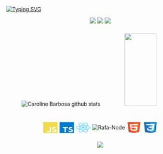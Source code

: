 [![Typing SVG](https://readme-typing-svg.herokuapp.com/?color=178459&size=35&center=true&vCenter=true&width=1000&lines=Hi+There,+My+name+is+Rafael+Gomes;I'm+17+years+old;I'm+from+Brazil;I'm+a+Fullstack+javascript+student;Be+Welcome!+:%29)](https://git.io/typing-svg)

<div align="center">
  <a href = "https://www.github.com/devRafaelGomes"><img src="https://img.shields.io/badge/-Github-%23333?style=for-the-badge&logo=github&logoColor=white" target="_blank"></a>
  <a href="https://www.linkedin.com/in/rafael-gomes-0b55601b1/" target="_blank"><img src="https://img.shields.io/badge/-LinkedIn-%230077B5?style=for-the-badge&logo=linkedin&logoColor=white" target="_blank"></a> 
  <a href = "mailto:rafaelhgomes15@gmail.com"><img src="https://img.shields.io/badge/Gmail-FF0000?style=for-the-badge&logo=Gmail&logoColor=white"></a>
</div>

###

<div align="center">  
  <img width="49%" height="195px" src="https://github-readme-stats.vercel.app/api?username=devRafaelGomes&show_icons=true&count_private=true&hide_border=true&title_color=2E8B57&icon_color=2faf67&text_color=c9d1d9&bg_color=00000000" alt="Caroline Barbosa github stats" /> 
  <img width="41%" height="195px" src="https://github-readme-stats.vercel.app/api/top-langs/?username=devRafaelGomes&layout=compact&hide_border=true&title_color=2E8B57&text_color=c9d1d9&bg_color=00000000" />
</div>

###

<div style="display: inline_block" align="center"><br>
  <img align="center" alt="Rafa-Js" height="30" width="40" src="https://raw.githubusercontent.com/devicons/devicon/master/icons/javascript/javascript-plain.svg">
  <img align="center" alt="Rafa-Ts" height="30" width="40" src="https://raw.githubusercontent.com/devicons/devicon/master/icons/typescript/typescript-plain.svg">
  <img align="center" alt="Rafa-React" height="30" width="40" src="https://raw.githubusercontent.com/devicons/devicon/master/icons/react/react-original.svg">
  <img align="center" alt="Rafa-Node" height="30" width="40" src="https://cdn.jsdelivr.net/gh/devicons/devicon/icons/nodejs/nodejs-original.svg">
  <img align="center" alt="Rafa-HTML" height="30" width="40" src="https://raw.githubusercontent.com/devicons/devicon/master/icons/html5/html5-original.svg">
  <img align="center" alt="Rafa-CSS" height="30" width="40" src="https://raw.githubusercontent.com/devicons/devicon/master/icons/css3/css3-original.svg">
</div>

###
###

<div align="center">
  <a href="https://github.com/devRafaelGomes"><img src="https://quotes-github-readme.vercel.app/api?type=vertical&theme=dark&quote=Innovation+distinguishes+a+leader+from+a+follower.&author=Steve+Jobs"/></a>
</div>

